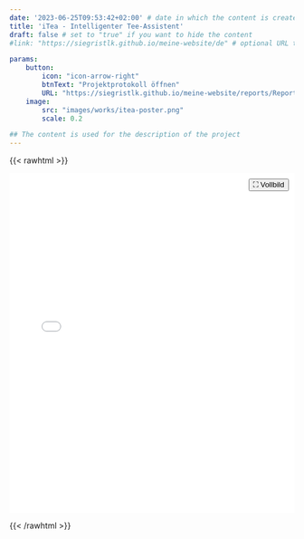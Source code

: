 ```yaml
---
date: '2023-06-25T09:53:42+02:00' # date in which the content is created - defaults to "today"
title: 'iTea - Intelligenter Tee-Assistent'
draft: false # set to "true" if you want to hide the content 
#link: "https://siegristlk.github.io/meine-website/de" # optional URL to link the logo to

params:
    button:
        icon: "icon-arrow-right"
        btnText: "Projektprotokoll öffnen"
        URL: "https://siegristlk.github.io/meine-website/reports/Report-Group8-ITea.pdf"
    image:
        src: "images/works/itea-poster.png"
        scale: 0.2

## The content is used for the description of the project
---
```


{{< rawhtml >}}
<div style="position: relative;">
  <iframe 
    id="storyframe"
    src="meine-website/reports/Report-Group8-ITea.pdf" 
    width="100%" 
    height="600px" 
    style="border: none;" 
    allowfullscreen 
    webkitallowfullscreen 
    mozallowfullscreen>
  </iframe>

  <button onclick="openFullscreen()" style="position: absolute; top: 10px; right: 10px; z-index: 10;">
    ⛶ Vollbild
  </button>
</div>

<script>
function openFullscreen() {
  const iframe = document.getElementById("storyframe");
  if (iframe.requestFullscreen) {
    iframe.requestFullscreen();
  } else if (iframe.webkitRequestFullscreen) {
    iframe.webkitRequestFullscreen();
  } else if (iframe.mozRequestFullScreen) {
    iframe.mozRequestFullScreen();
  } else if (iframe.msRequestFullscreen) {
    iframe.msRequestFullscreen();
  }
}
</script>
{{< /rawhtml >}}
